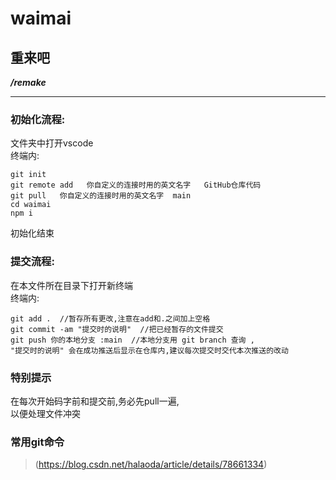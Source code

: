 # waimai

## 重来吧

***/remake***

-------

### 初始化流程:
文件夹中打开vscode<br/>
终端内:<br/>

    git init
    git remote add   你自定义的连接时用的英文名字   GitHub仓库代码
    git pull   你自定义的连接时用的英文名字  main
    cd waimai
    npm i

初始化结束<br/>

### 提交流程:
在本文件所在目录下打开新终端<br/>
终端内:<br/>

    git add .  //暂存所有更改,注意在add和.之间加上空格 
    git commit -am "提交时的说明"  //把已经暂存的文件提交
    git push 你的本地分支 :main  //本地分支用 git branch 查询 ,
    "提交时的说明" 会在成功推送后显示在仓库内,建议每次提交时交代本次推送的改动


### 特别提示
在每次开始码字前和提交前,务必先pull一遍,<br/>
以便处理文件冲突<br/>

### 常用git命令
>(https://blog.csdn.net/halaoda/article/details/78661334)<br/>